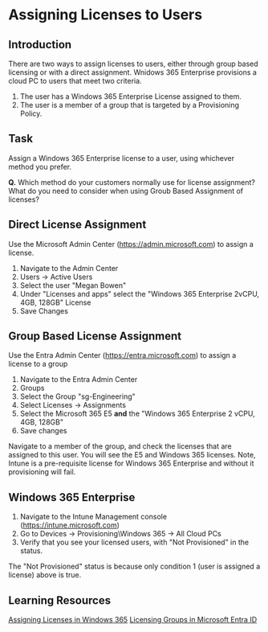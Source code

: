 # Assigning Licenses to Users

## Introduction

There are two ways to assign licenses to users, either through group based licensing or with a direct assignment. Wnidows 365 Enterprise provisions a cloud PC to users that meet two criteria.

1. The user has a Windows 365 Enterprise License assigned to them.
2. The user is a member of a group that is targeted by a Provisioning Policy.

## Task

Assign a Windows 365 Enterprise license to a user, using whichever method you prefer.

**Q.** Which method do your customers normally use for license assignment? What do you need to consider when using Groub Based Assignment of licenses?

## Direct License Assignment

Use the Microsoft Admin Center (https://admin.microsoft.com) to assign a license.
1. Navigate to the Admin Center
2. Users -> Active Users
3. Select the user "Megan Bowen"
4. Under "Licenses and apps" select the "Windows 365 Enterprise 2vCPU, 4GB, 128GB" License
5. Save Changes

## Group Based License Assignment

Use the Entra Admin Center (https://entra.microsoft.com) to assign a license to a group
1. Navigate to the Entra Admin Center
2. Groups
3. Select the Group "sg-Engineering"
4. Select Licenses -> Assignments
5. Select the Microsoft 365 E5 **and** the "Windows 365 Enterprise 2 vCPU, 4GB, 128GB"
6. Save changes

Navigate to a member of the group, and check the licenses that are assigned to this user. You will see the E5 and Windows 365 licenses. Note, Intune is a pre-requisite license for Windows 365 Enterprise and without it provisioning will fail.   

## Windows 365 Enterprise

1. Navigate to the Intune Management console (https://intune.microsoft.com)
2. Go to Devices -> Provisioning\Windows 365 -> All Cloud PCs
3. Verify that you see your licensed users, with "Not Provisioned" in the status.

The "Not Provisioned" status is because only condition 1 (user is assigned a license) above is true.


## Learning Resources

[Assigning Licenses in Windows 365](https://learn.microsoft.com/en-us/windows-365/enterprise/assign-licenses)
[Licensing Groups in Microsoft Entra ID](https://learn.microsoft.com/en-us/entra/identity/users/licensing-groups-assign)
